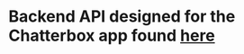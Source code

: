<h1> Backend API designed for the Chatterbox app found <a href='https://github.com/marcusloy77/ChatterBox'> here </>
